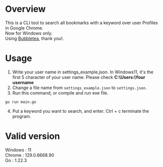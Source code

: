 # Overview
This is a CLI tool to search all bookmarks with a keyword over user Profiles in Google Chrome.\
Now for Windows only.\
Using [Bubbletea](https://github.com/charmbracelet/bubbletea), thank you!.

# Usage
1. Write your user name in settings_example.json. In Windows11, it's the first 5 character of your user name. Please check __C:\Users:\Your username__
2. Change a file name from ```settings_example.json``` to ```settings.json```.
2. Run this command, or compile and run exe file.
```
go run main.go
```
4. Put a keyword you want to search, and enter. Ctrl + c terminate the program.


# Valid version
Windows : 11\
Chrome :  129.0.6668.90\
Go : 1.22.3
